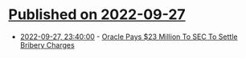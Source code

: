 # [Published on 2022-09-27](index.md)

* [2022-09-27, 23:40:00](https://developers.slashdot.org/story/22/09/27/2041233/oracle-pays-23-million-to-sec-to-settle-bribery-charges?utm_source=rss1.0mainlinkanon&utm_medium=feed) - [Oracle Pays $23 Million To SEC To Settle Bribery Charges](https://developers.slashdot.org/story/22/09/27/2041233/oracle-pays-23-million-to-sec-to-settle-bribery-charges?utm_source=rss1.0mainlinkanon&utm_medium=feed)
